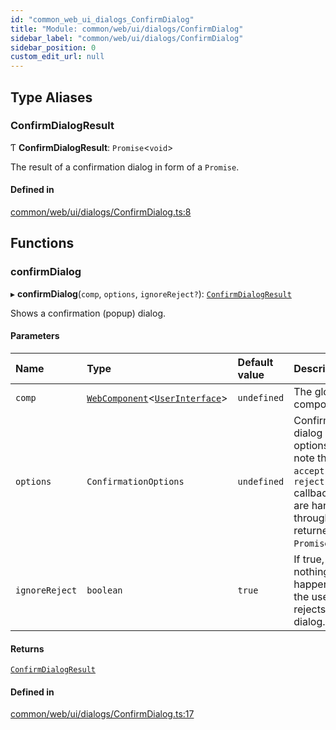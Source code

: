 ```yaml
---
id: "common_web_ui_dialogs_ConfirmDialog"
title: "Module: common/web/ui/dialogs/ConfirmDialog"
sidebar_label: "common/web/ui/dialogs/ConfirmDialog"
sidebar_position: 0
custom_edit_url: null
---
```


## Type Aliases

### ConfirmDialogResult

Ƭ **ConfirmDialogResult**: `Promise`<`void`\>

The result of a confirmation dialog in form of a `Promise`.

#### Defined in

[common/web/ui/dialogs/ConfirmDialog.ts:8](https://github.com/Soroush9978/rds-ng/blob/5673246/src/common/web/ui/dialogs/ConfirmDialog.ts#L8)

## Functions

### confirmDialog

▸ **confirmDialog**(`comp`, `options`, `ignoreReject?`): [`ConfirmDialogResult`](common_web_ui_dialogs_ConfirmDialog.md#confirmdialogresult)

Shows a confirmation (popup) dialog.

#### Parameters

| Name | Type | Default value | Description |
| :------ | :------ | :------ | :------ |
| `comp` | [`WebComponent`](../classes/common_web_component_WebComponent.WebComponent.md)<[`UserInterface`](../classes/common_web_ui_UserInterface.UserInterface.md)\> | `undefined` | The global component. |
| `options` | `ConfirmationOptions` | `undefined` | Confirmation dialog options; note that the `accept` and `reject` callbacks are handled through the returned ``Promise``. |
| `ignoreReject` | `boolean` | `true` | If true, nothing will happen if the user rejects the dialog. |

#### Returns

[`ConfirmDialogResult`](common_web_ui_dialogs_ConfirmDialog.md#confirmdialogresult)

#### Defined in

[common/web/ui/dialogs/ConfirmDialog.ts:17](https://github.com/Soroush9978/rds-ng/blob/5673246/src/common/web/ui/dialogs/ConfirmDialog.ts#L17)
